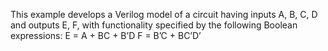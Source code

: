 This example develops a Verilog model of a circuit having inputs A, B, C, D and outputs
E, F, with functionality specified by the following Boolean expressions:
E = A + BC + B’D
F = B’C + BC’D’
